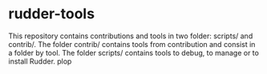rudder-tools
============

This repository contains contributions and tools in two folder: scripts/ and contrib/.
The folder contrib/ contains tools from contribution and consist in a folder by tool.
The folder scripts/ contains tools to debug, to manage or to install Rudder.
plop
